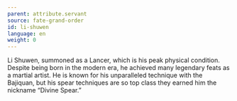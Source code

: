 ```yaml
---
parent: attribute.servant
source: fate-grand-order
id: li-shuwen
language: en
weight: 0
---
```


Li Shuwen, summoned as a Lancer, which is his peak physical condition.
Despite being born in the modern era, he achieved many legendary feats as a martial artist.
He is known for his unparalleled technique with the Bajiquan, but his spear techniques are so top class they earned him the nickname “Divine Spear.”
